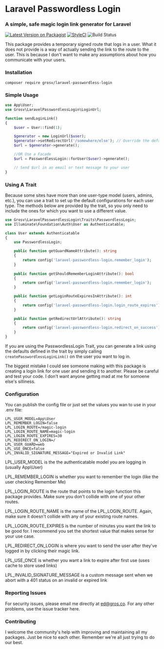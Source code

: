 # Laravel Passwordless Login
### A simple, safe magic login link generator for Laravel
[![Latest Version on Packagist](https://img.shields.io/packagist/v/grosv/laravel-passwordless-login.svg?style=flat-square)](https://packagist.org/packages/grosv/laravel-passwordless-login)
[![StyleCI](https://github.styleci.io/repos/243858945/shield?branch=master)](https://github.styleci.io/repos/243858945)
![Build Status](https://app.chipperci.com/projects/8c76f67e-e513-46a3-ad7a-aecb136dfa05/status/master)

This package provides a temporary signed route that logs in a user. What it does not provide is a way of actually sending the link to the route to the user. This is because I don't want to make any assumptions about how you communicate with your users.

### Installation
```shell script
composer require grosv/laravel-passwordless-login
```

### Simple Usage
```php
use App\User;
use Grosv\LaravelPasswordlessLogin\LoginUrl;

function sendLoginLink()
{
    $user = User::find(1);

    $generator = new LoginUrl($user);
    $generator->setRedirectUrl('/somewhere/else'); // Override the default url to redirect to after login
    $url = $generator->generate();

    //OR Use a Facade
    $url = PasswordlessLogin::forUser($user)->generate();

    // Send $url in an email or text message to your user
}
```
### Using A Trait

Because some sites have more than one user-type model (users, admins, etc.), you can use a trait to set up the default configurations for each user type. The methods below are provided by the trait, so you only need to include the ones for which you want to use a different value.

```php
use Grosv\LaravelPasswordlessLogin\Traits\PasswordlessLogin;
use Illuminate\Foundation\Auth\User as Authenticatable;

class User extends Authenticatable
{
    use PasswordlessLogin;

    public function getGuardNameAttribute(): string 
    {
        return config('laravel-passwordless-login.remember_login');
    }
    
    public function getShouldRememberLoginAttribute(): bool
    {
        return config('laravel-passwordless-login.remember_login');
    }

    public function getLoginRouteExpiresInAttribute(): int
    {
        return config('laravel-passwordless-login.login_route_expires');
    }

    public function getRedirectUrlAttribute(): string
    {
        return config('laravel-passwordless-login.redirect_on_success');
    }
}
```
If you are using the PasswordlessLogin Trait, you can generate a link using the defaults defined in the trait by simply calling `createPasswordlessLoginLink()` on the user you want to log in.

The biggest mistake I could see someone making with this package is creating a login link for one user and sending it to another. Please be careful and test your code. I don't want anyone getting mad at me for somoene else's silliness. 

### Configuration
You can publish the config file or just set the values you wan to use in your .env file:
```dotenv
LPL_USER_MODEL=App\User
LPL_REMEMBER_LOGIN=false
LPL_LOGIN_ROUTE=/magic-login
LPL_LOGIN_ROUTE_NAME=magic-login
LPL_LOGIN_ROUTE_EXPIRES=30
LPL_REDIRECT_ON_LOGIN=/
LPL_USER_GUARD=web
LPL_USE_ONCE=false
LPL_INVALID_SIGNATURE_MESSAGE="Expired or Invalid Link"
```
LPL_USER_MODEL is the the authenticatable model you are logging in (usually App\User)

LPL_REMEMBER_LOGIN is whether you want to remember the login (like the user checking Remember Me)

LPL_LOGIN_ROUTE is the route that points to the login function this package provides. Make sure you don't collide with one of your other routes.

LPL_LOGIN_ROUTE_NAME is the name of the LPL_LOGIN_ROUTE. Again, make sure it doesn't collide with any of your existing route names.

LPL_LOGIN_ROUTE_EXPIRES is the number of minutes you want the link to be good for. I recommend you set the shortest value that makes sense for your use case.

LPL_REDIRECT_ON_LOGIN is where you want to send the user after they've logged in by clicking their magic link.

LPL_USE_ONCE is whether you want a link to expire after first use (uses cache to store used links)

LPL_INVALID_SIGNATURE_MESSAGE is a custom message sent when we abort with a 401 status on an invalid or expired link

### Reporting Issues

For security issues, please email me directly at ed@gros.co. For any other problems, use the issue tracker here.

### Contributing

I welcome the community's help with improving and maintaining all my packages. Just be nice to each other. Remember we're all just trying to do our best.
